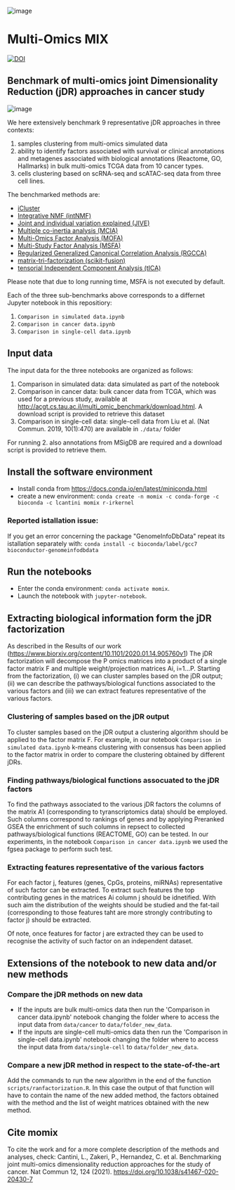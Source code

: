 ![image](logo.jpg)
# Multi-Omics MIX

[![DOI](https://zenodo.org/badge/188984604.svg)](https://zenodo.org/badge/latestdoi/188984604)

## Benchmark of multi-omics joint Dimensionality Reduction (jDR) approaches in cancer study

![image](Figure1.jpg)

We here extensively benchmark 9 representative jDR approaches in three contexts: 
1. samples clustering from multi-omics simulated data
2. ability to identify factors associated with survival or clinical annotations and metagenes associated with biological annotations (Reactome, GO, Hallmarks) in bulk multi-omics TCGA data from 10 cancer types.
3. cells clustering based on scRNA-seq and scATAC-seq data from three cell lines.

The benchmarked methods are:
* [iCluster](https://cran.r-project.org/web/packages/iCluster/index.html)
* [Integrative NMF (intNMF)](https://cran.r-project.org/web/packages/IntNMF/index.html) 
* [Joint and individual variation explained (JIVE)](https://cran.r-project.org/web/packages/r.jive/index.html) 
* [Multiple co-inertia analysis (MCIA)](https://bioconductor.org/packages/release/bioc/html/omicade4.html) 
* [Multi-Omics Factor Analysis (MOFA)](https://github.com/bioFAM/MOFA)
* [Multi-Study Factor Analysis (MSFA)](https://github.com/rdevito/MSFA) 
* [Regularized Generalized Canonical Correlation Analysis (RGCCA)](https://cran.r-project.org/web/packages/RGCCA/index.html) 
* [matrix-tri-factorization (scikit-fusion)](https://github.com/marinkaz/scikit-fusion) 
* [tensorial Independent Component Analysis (tICA)](https://genomebiology.biomedcentral.com/articles/10.1186/s13059-018-1455-8)

Please note that due to long running time, MSFA is not executed by default.

Each of the three sub-benchmarks above corresponds to a differnet Jupyter notebook in this repositiory:
1. `Comparison in simulated data.ipynb`
2. `Comparison in cancer data.ipynb`
3. `Comparison in single-cell data.ipynb`

## Input data

The input data for the three notebooks are organized as follows: 
1. Comparison in simulated data: data simulated as part of the notebook 
2. Comparison in cancer data: bulk cancer data from TCGA, which was used for a previous study, available at
  http://acgt.cs.tau.ac.il/multi_omic_benchmark/download.html. A download script
  is provided to retrieve this dataset
3. Comparison in single-cell data: single-cell data from Liu et al. (Nat Commun. 2019, 10(1):470) are available in `./data/` folder

For running 2. also annotations from MSigDB are required and a download script is provided to retrieve them.

## Install the software environment

* Install conda from https://docs.conda.io/en/latest/miniconda.html
 * create a new environment: `conda create -n momix -c conda-forge -c bioconda -c lcantini momix r-irkernel`

### Reported istallation issue:
If you get an error concerning the package "GenomeInfoDbData" repeat its istallation separately with: 
`conda install -c bioconda/label/gcc7 bioconductor-genomeinfodbdata`

## Run the notebooks

* Enter the conda environment: `conda activate momix`.
* Launch the notebook with `jupyter-notebook`.

## Extracting biological information form the jDR factorization
As described in the Results of our work (https://www.biorxiv.org/content/10.1101/2020.01.14.905760v1) The jDR factorization will decompose the P omics matrices into a product of a single factor matrix F and multiple weight/projection matrices Ai, i=1...P. Starting from the factorization, (i) we can cluster samples based on the jDR output; (ii) we can describe the pathways/biological functions associated to the various factors and (iii) we can extract features representative of the various factors.

### Clustering of samples based on the jDR output
To cluster samples based on the jDR output a clustering algorithm should be applied to the factor matrix F. For example, in our notebook `Comparison in simulated data.ipynb` k-means clustering with consensus has been applied to the factor matrix in order to compare the clustering obtained by different jDRs.

### Finding pathways/biological functions assocuated to the jDR factors
To find the pathways associated to the various jDR factors the columns of the matrix A1 (corresponding to tyranscriptomics data) should be employed. Such columns correspond to rankings of genes and by applying Preranked GSEA the enrichment of such columns in repsect to collected pathways/biological functions (REACTOME, GO) can be tested. In our experiments, in the notebook `Comparison in cancer data.ipynb` we used the fgsea package to perform such test.

### Extracting features representative of the various factors
For each factor j, features (genes, CpGs, proteins, miRNAs) representative of such factor can be extracted. To extract such features the top contributing genes in the matrices Ai column j should be idnetified. With such aim the distribution of the weights should be studied and the fat-tail (corresponding to those features taht are more strongly contributing to factor j) should be extracted.

Of note, once features for factor j are extracted they can be used to recognise the activity of such factor on an independent dataset.

## Extensions of the notebook to new data and/or new methods
### Compare the jDR methods on new data
* If the inputs are bulk multi-omics data then run the 'Comparison in cancer data.ipynb' notebook changing the folder where to access the input data from `data/cancer` to `data/folder_new_data`.
* If the inputs are single-cell multi-omics data  then run the 'Comparison in single-cell data.ipynb' notebook changing the folder where to access the input data from `data/single-cell` to `data/folder_new_data`. 

###  Compare a new jDR method in respect to the state-of-the-art
Add the commands to run the new algorithm in the end of the function `scripts/ranfactorization.R`. In this case the output of that function will have to contain the name of the new added method, the factors obtained with the method and the list of weight matrices obtained with the new method.

##  Cite momix
To cite the work and for a more complete description of the methods and analyses, check:
Cantini, L., Zakeri, P., Hernandez, C. et al. Benchmarking joint multi-omics dimensionality reduction approaches for the study of cancer. Nat Commun 12, 124 (2021). https://doi.org/10.1038/s41467-020-20430-7
